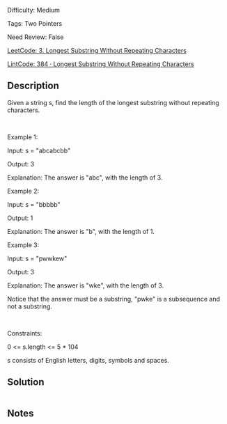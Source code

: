 Difficulty: Medium

Tags: Two Pointers

Need Review: False

[LeetCode: 3. Longest Substring Without Repeating Characters](https://leetcode.com/problems/longest-substring-without-repeating-characters/)

[LintCode: 384 · Longest Substring Without Repeating Characters](https://lintcode.com/problem/384 )

## Description 

Given a string s, find the length of the longest substring without repeating characters.

 

Example 1:



Input: s = "abcabcbb"

Output: 3

Explanation: The answer is "abc", with the length of 3.



Example 2:



Input: s = "bbbbb"

Output: 1

Explanation: The answer is "b", with the length of 1.



Example 3:



Input: s = "pwwkew"

Output: 3

Explanation: The answer is "wke", with the length of 3.

Notice that the answer must be a substring, "pwke" is a subsequence and not a substring.



 

Constraints:



0 <= s.length <= 5 * 104

s consists of English letters, digits, symbols and spaces.



## Solution 
 ```python 

 ``` 
## Notes